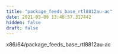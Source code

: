 ```yaml
---
title: "package_feeds_base_rtl8812au-ac"
date: 2021-03-09 13:46:57.317442
hidden: false
draft: false
---
```


x86/64/package_feeds_base_rtl8812au-ac

